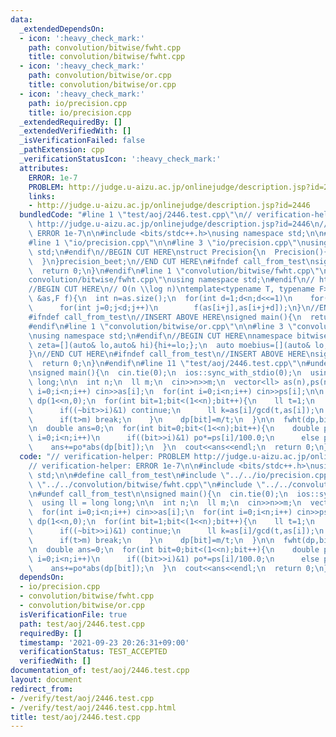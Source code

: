 ```yaml
---
data:
  _extendedDependsOn:
  - icon: ':heavy_check_mark:'
    path: convolution/bitwise/fwht.cpp
    title: convolution/bitwise/fwht.cpp
  - icon: ':heavy_check_mark:'
    path: convolution/bitwise/or.cpp
    title: convolution/bitwise/or.cpp
  - icon: ':heavy_check_mark:'
    path: io/precision.cpp
    title: io/precision.cpp
  _extendedRequiredBy: []
  _extendedVerifiedWith: []
  _isVerificationFailed: false
  _pathExtension: cpp
  _verificationStatusIcon: ':heavy_check_mark:'
  attributes:
    ERROR: 1e-7
    PROBLEM: http://judge.u-aizu.ac.jp/onlinejudge/description.jsp?id=2446
    links:
    - http://judge.u-aizu.ac.jp/onlinejudge/description.jsp?id=2446
  bundledCode: "#line 1 \"test/aoj/2446.test.cpp\"\n// verification-helper: PROBLEM\
    \ http://judge.u-aizu.ac.jp/onlinejudge/description.jsp?id=2446\n// verification-helper:\
    \ ERROR 1e-7\n\n#include <bits/stdc++.h>\nusing namespace std;\n\n#define call_from_test\n\
    #line 1 \"io/precision.cpp\"\n\n#line 3 \"io/precision.cpp\"\nusing namespace\
    \ std;\n#endif\n//BEGIN CUT HERE\nstruct Precision{\n  Precision(){\n    cout<<fixed<<setprecision(12);\n\
    \  }\n}precision_beet;\n//END CUT HERE\n#ifndef call_from_test\nsigned main(){\n\
    \  return 0;\n}\n#endif\n#line 1 \"convolution/bitwise/fwht.cpp\"\n\n#line 3 \"\
    convolution/bitwise/fwht.cpp\"\nusing namespace std;\n#endif\n// https://kazuma8128.hatenablog.com/entry/2018/05/31/144519\n\
    //BEGIN CUT HERE\n// O(n \\log n)\ntemplate<typename T, typename F>\nvoid fwht(vector<T>\
    \ &as,F f){\n  int n=as.size();\n  for(int d=1;d<n;d<<=1)\n    for(int m=d<<1,i=0;i<n;i+=m)\n\
    \      for(int j=0;j<d;j++)\n        f(as[i+j],as[i+j+d]);\n}\n//END CUT HERE\n\
    #ifndef call_from_test\n//INSERT ABOVE HERE\nsigned main(){\n  return 0;\n}\n\
    #endif\n#line 1 \"convolution/bitwise/or.cpp\"\n\n#line 3 \"convolution/bitwise/or.cpp\"\
    \nusing namespace std;\n#endif\n//BEGIN CUT HERE\nnamespace bitwise_or{\n  auto\
    \ zeta=[](auto& lo,auto& hi){hi+=lo;};\n  auto moebius=[](auto& lo,auto& hi){hi-=lo;};\n\
    }\n//END CUT HERE\n#ifndef call_from_test\n//INSERT ABOVE HERE\nsigned main(){\n\
    \  return 0;\n}\n#endif\n#line 11 \"test/aoj/2446.test.cpp\"\n#undef call_from_test\n\
    \nsigned main(){\n  cin.tie(0);\n  ios::sync_with_stdio(0);\n  using ll = long\
    \ long;\n\n  int n;\n  ll m;\n  cin>>n>>m;\n  vector<ll> as(n),ps(n);\n  for(int\
    \ i=0;i<n;i++) cin>>as[i];\n  for(int i=0;i<n;i++) cin>>ps[i];\n\n  vector<ll>\
    \ dp(1<<n,0);\n  for(int bit=1;bit<(1<<n);bit++){\n    ll t=1;\n    for(int i=0;i<n;i++){\n\
    \      if((~bit>>i)&1) continue;\n      ll k=as[i]/gcd(t,as[i]);\n      t=(t<=m/k?t*k:m+1);\n\
    \      if(t>m) break;\n    }\n    dp[bit]=m/t;\n  }\n\n  fwht(dp,bitwise_or::moebius);\n\
    \n  double ans=0;\n  for(int bit=0;bit<(1<<n);bit++){\n    double po=1;\n    for(int\
    \ i=0;i<n;i++)\n      if((bit>>i)&1) po*=ps[i]/100.0;\n      else po*=1.0-(ps[i]/100.0);\n\
    \    ans+=po*abs(dp[bit]);\n  }\n  cout<<ans<<endl;\n  return 0;\n}\n"
  code: "// verification-helper: PROBLEM http://judge.u-aizu.ac.jp/onlinejudge/description.jsp?id=2446\n\
    // verification-helper: ERROR 1e-7\n\n#include <bits/stdc++.h>\nusing namespace\
    \ std;\n\n#define call_from_test\n#include \"../../io/precision.cpp\"\n#include\
    \ \"../../convolution/bitwise/fwht.cpp\"\n#include \"../../convolution/bitwise/or.cpp\"\
    \n#undef call_from_test\n\nsigned main(){\n  cin.tie(0);\n  ios::sync_with_stdio(0);\n\
    \  using ll = long long;\n\n  int n;\n  ll m;\n  cin>>n>>m;\n  vector<ll> as(n),ps(n);\n\
    \  for(int i=0;i<n;i++) cin>>as[i];\n  for(int i=0;i<n;i++) cin>>ps[i];\n\n  vector<ll>\
    \ dp(1<<n,0);\n  for(int bit=1;bit<(1<<n);bit++){\n    ll t=1;\n    for(int i=0;i<n;i++){\n\
    \      if((~bit>>i)&1) continue;\n      ll k=as[i]/gcd(t,as[i]);\n      t=(t<=m/k?t*k:m+1);\n\
    \      if(t>m) break;\n    }\n    dp[bit]=m/t;\n  }\n\n  fwht(dp,bitwise_or::moebius);\n\
    \n  double ans=0;\n  for(int bit=0;bit<(1<<n);bit++){\n    double po=1;\n    for(int\
    \ i=0;i<n;i++)\n      if((bit>>i)&1) po*=ps[i]/100.0;\n      else po*=1.0-(ps[i]/100.0);\n\
    \    ans+=po*abs(dp[bit]);\n  }\n  cout<<ans<<endl;\n  return 0;\n}\n"
  dependsOn:
  - io/precision.cpp
  - convolution/bitwise/fwht.cpp
  - convolution/bitwise/or.cpp
  isVerificationFile: true
  path: test/aoj/2446.test.cpp
  requiredBy: []
  timestamp: '2021-09-23 20:26:31+09:00'
  verificationStatus: TEST_ACCEPTED
  verifiedWith: []
documentation_of: test/aoj/2446.test.cpp
layout: document
redirect_from:
- /verify/test/aoj/2446.test.cpp
- /verify/test/aoj/2446.test.cpp.html
title: test/aoj/2446.test.cpp
---
```

